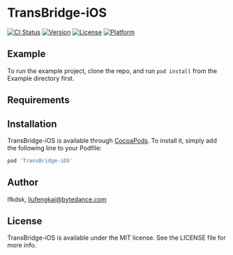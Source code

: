 # TransBridge-iOS

[![CI Status](https://img.shields.io/travis/lfkdsk/TransBridge-iOS.svg?style=flat)](https://travis-ci.org/lfkdsk/TransBridge-iOS)
[![Version](https://img.shields.io/cocoapods/v/TransBridge-iOS.svg?style=flat)](https://cocoapods.org/pods/TransBridge-iOS)
[![License](https://img.shields.io/cocoapods/l/TransBridge-iOS.svg?style=flat)](https://cocoapods.org/pods/TransBridge-iOS)
[![Platform](https://img.shields.io/cocoapods/p/TransBridge-iOS.svg?style=flat)](https://cocoapods.org/pods/TransBridge-iOS)

## Example

To run the example project, clone the repo, and run `pod install` from the Example directory first.

## Requirements

## Installation

TransBridge-iOS is available through [CocoaPods](https://cocoapods.org). To install
it, simply add the following line to your Podfile:

```ruby
pod 'TransBridge-iOS'
```

## Author

lfkdsk, liufengkai@bytedance.com

## License

TransBridge-iOS is available under the MIT license. See the LICENSE file for more info.
